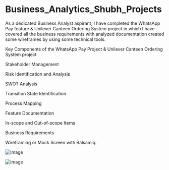 # Business_Analytics_Shubh_Projects
As a dedicated Business Analyst aspirant, I have completed the  WhatsApp Pay feature &amp; Unilever Canteen Ordering System project in which I have covered all the business requirements with analyzed  documentation created some wireframes by using some technical tools.

 Key Components of the WhatsApp Pay Project & Unilever Canteen Ordering System project
 
 Stakeholder Management
 
 Risk Identification and Analysis
 
 SWOT Analysis
 
 Transition State Identification
 
 Process Mapping
 
 Feature Documentation
 
 In-scope and Out-of-scope Items
 
 Business Requirements
 
 Wireframing or Mock Screen with Balsamiq.

![image](https://github.com/theshubh07/Business_Analytics_Shubh_Projects/assets/138755009/0b48b2f4-3562-4829-ae3e-4e8efacf5042)


![image](https://github.com/theshubh07/Business_Analytics_Shubh_Projects/assets/138755009/b616db18-5f04-47d8-b49e-fec5d3de4914)
